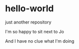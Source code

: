# hello-world
just another repository

I'm so happy to sit next to Jo

And I have no clue what I'm doing

